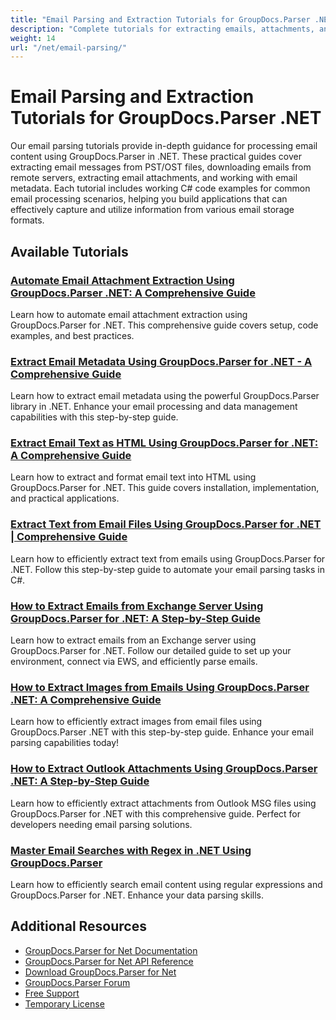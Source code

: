 ```yaml
---
title: "Email Parsing and Extraction Tutorials for GroupDocs.Parser .NET"
description: "Complete tutorials for extracting emails, attachments, and metadata from various email formats using GroupDocs.Parser for .NET."
weight: 14
url: "/net/email-parsing/"
---
```


# Email Parsing and Extraction Tutorials for GroupDocs.Parser .NET

Our email parsing tutorials provide in-depth guidance for processing email content using GroupDocs.Parser in .NET. These practical guides cover extracting email messages from PST/OST files, downloading emails from remote servers, extracting email attachments, and working with email metadata. Each tutorial includes working C# code examples for common email processing scenarios, helping you build applications that can effectively capture and utilize information from various email storage formats.

## Available Tutorials

### [Automate Email Attachment Extraction Using GroupDocs.Parser .NET&#58; A Comprehensive Guide](./automate-email-attachment-extraction-groupdocs-parser-dotnet/)
Learn how to automate email attachment extraction using GroupDocs.Parser for .NET. This comprehensive guide covers setup, code examples, and best practices.

### [Extract Email Metadata Using GroupDocs.Parser for .NET - A Comprehensive Guide](./extract-email-metadata-groupdocs-parser-dotnet/)
Learn how to extract email metadata using the powerful GroupDocs.Parser library in .NET. Enhance your email processing and data management capabilities with this step-by-step guide.

### [Extract Email Text as HTML Using GroupDocs.Parser for .NET&#58; A Comprehensive Guide](./extract-email-text-html-groupdocs-parser-net/)
Learn how to extract and format email text into HTML using GroupDocs.Parser for .NET. This guide covers installation, implementation, and practical applications.

### [Extract Text from Email Files Using GroupDocs.Parser for .NET | Comprehensive Guide](./extract-text-emails-groupdocs-parser-net/)
Learn how to efficiently extract text from emails using GroupDocs.Parser for .NET. Follow this step-by-step guide to automate your email parsing tasks in C#.

### [How to Extract Emails from Exchange Server Using GroupDocs.Parser for .NET&#58; A Step-by-Step Guide](./extract-emails-exchange-server-groupdocs-parser-net/)
Learn how to extract emails from an Exchange server using GroupDocs.Parser for .NET. Follow our detailed guide to set up your environment, connect via EWS, and efficiently parse emails.

### [How to Extract Images from Emails Using GroupDocs.Parser .NET&#58; A Comprehensive Guide](./extract-images-emails-groupdocs-parser-net/)
Learn how to efficiently extract images from email files using GroupDocs.Parser .NET with this step-by-step guide. Enhance your email parsing capabilities today!

### [How to Extract Outlook Attachments Using GroupDocs.Parser .NET&#58; A Step-by-Step Guide](./extract-outlook-attachments-groupdocs-parser-net/)
Learn how to efficiently extract attachments from Outlook MSG files using GroupDocs.Parser for .NET with this comprehensive guide. Perfect for developers needing email parsing solutions.

### [Master Email Searches with Regex in .NET Using GroupDocs.Parser](./email-search-regex-groupdocs-parser-net/)
Learn how to efficiently search email content using regular expressions and GroupDocs.Parser for .NET. Enhance your data parsing skills.

## Additional Resources

- [GroupDocs.Parser for Net Documentation](https://docs.groupdocs.com/parser/net/)
- [GroupDocs.Parser for Net API Reference](https://reference.groupdocs.com/parser/net/)
- [Download GroupDocs.Parser for Net](https://releases.groupdocs.com/parser/net/)
- [GroupDocs.Parser Forum](https://forum.groupdocs.com/c/parser)
- [Free Support](https://forum.groupdocs.com/)
- [Temporary License](https://purchase.groupdocs.com/temporary-license/)
